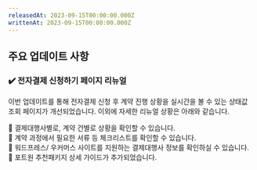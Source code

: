 ```yaml
---
releasedAt: 2023-09-15T00:00:00.000Z
writtenAt: 2023-09-15T00:00:00.000Z
---
```


## 주요 업데이트 사항

### ✔️ 전자결제 신청하기 페이지 리뉴얼

이번 업데이트를 통해 전자결제 신청 후 계약 진행 상황을 실시간을 볼 수 있는 상태값 조회 페이지가 개선되었습니다.
이외에 자세한 리뉴얼 상황은 아래와 같습니다.

📍 결제대행사별로, 계약 건별로 상황을 확인할 수 있습니다.\
📍 계약 과정에서 필요한 서류 등 체크리스트를 확인할 수 있습니다.\
📍 워드프레스/ 우커머스 사이트를 지원하는 결제대행사 정보를 확인하실 수 있습니다.\
📍 포트원 추천패키지 상세 가이드가 추가되었습니다.
